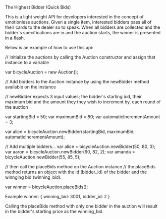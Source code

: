 The Highest Bidder (Quick Bids)

This is a light weight API for developers interested in the concept of emotionless auctions.  Given a single item, interested bidders pass all of their cards to the dealer so to speak.  When all bidders are collected and the bidder's specifications are in and the auction starts, the winner is presented in a flash.

Below is an example of how to use this api:

// Initialize the auctions by calling the Auction constructor and assign that instance to a variable

var bicycleAuction = new Auction();

// Add bidders to the Auction instance by using the newBidder method available on the instance

// newBidder expects 3 input values; the bidder's starting bid, their maximum bid and the amount they they wish to increment by, each round of the auction

var startingBid = 50;
var maximumBid = 80;
var automaticIncrementAmount = 3;

var alice = bicycleAuction.newBidder(startingBid, maximumBid, automaticIncrementAmount);

// Add multiple bidders...
var alice = bicycleAuction.newBidder(50, 80, 3);
var aaron = bicycleAuction.newBidder(60, 82, 2);
var amanda = bicycleAuction.newBidder(55, 85, 5);

// then call the placeBids method on the Auction instance
// the placeBids method returns an object with the id (bidder_id) of the bidder and the winnging bid (winning_bid).

var winner = bicycleAuction.placeBids();

Example winner:
{
  winning_bid: 3001,
  bidder_id: 2
}

Calling the placeBids method with only one bidder in the auction will result in the bidder's starting price as the winning_bid.
